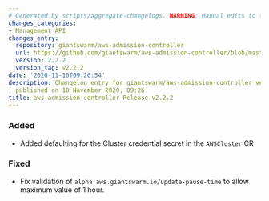 ```yaml
---
# Generated by scripts/aggregate-changelogs. WARNING: Manual edits to this files will be overwritten.
changes_categories:
- Management API
changes_entry:
  repository: giantswarm/aws-admission-controller
  url: https://github.com/giantswarm/aws-admission-controller/blob/master/CHANGELOG.md#222---2020-11-10
  version: 2.2.2
  version_tag: v2.2.2
date: '2020-11-10T09:26:54'
description: Changelog entry for giantswarm/aws-admission-controller version 2.2.2,
  published on 10 November 2020, 09:26
title: aws-admission-controller Release v2.2.2
---
```


### Added
- Added defaulting for the Cluster credential secret in the `AWSCluster` CR
### Fixed
- Fix validation of `alpha.aws.giantswarm.io/update-pause-time` to allow maximum value of 1 hour.
